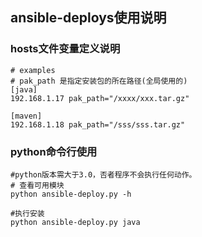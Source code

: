 ## ansible-deploys使用说明

### hosts文件变量定义说明

```
# examples
# pak_path 是指定安装包的所在路径(全局使用的)
[java]
192.168.1.17 pak_path="/xxxx/xxx.tar.gz"

[maven]
192.168.1.18 pak_path="/sss/sss.tar.gz"
```



### python命令行使用

```
#python版本需大于3.0，否者程序不会执行任何动作。
# 查看可用模块
python ansible-deploy.py -h

#执行安装
python ansible-deploy.py java
```

